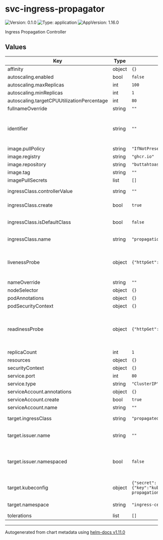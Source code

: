 # svc-ingress-propagator

![Version: 0.1.0](https://img.shields.io/badge/Version-0.1.0-informational?style=flat-square) ![Type: application](https://img.shields.io/badge/Type-application-informational?style=flat-square) ![AppVersion: 1.16.0](https://img.shields.io/badge/AppVersion-1.16.0-informational?style=flat-square)

Ingress Propagation Controller

## Values

| Key | Type | Default | Description |
|-----|------|---------|-------------|
| affinity | object | `{}` |  |
| autoscaling.enabled | bool | `false` |  |
| autoscaling.maxReplicas | int | `100` |  |
| autoscaling.minReplicas | int | `1` |  |
| autoscaling.targetCPUUtilizationPercentage | int | `80` |  |
| fullnameOverride | string | `""` |  |
| identifier | string | `""` | instance identifier (Defaults to release name) |
| image.pullPolicy | string | `"IfNotPresent"` |  |
| image.registry | string | `"ghcr.io"` |  |
| image.repository | string | `"buttahtoast/svc-ingress-propagator"` |  |
| image.tag | string | `""` |  |
| imagePullSecrets | list | `[]` |  |
| ingressClass.controllerValue | string | `""` | Ingress class controller |
| ingressClass.create | bool | `true` | Create IngressClass |
| ingressClass.isDefaultClass | bool | `false` | Cluster default ingress class |
| ingressClass.name | string | `"propagation"` | Ingress class name |
| livenessProbe | object | `{"httpGet":{"path":"/healthz","port":10080}}` | Configure the liveness probe using Deployment probe spec |
| nameOverride | string | `""` |  |
| nodeSelector | object | `{}` |  |
| podAnnotations | object | `{}` |  |
| podSecurityContext | object | `{}` |  |
| readinessProbe | object | `{"httpGet":{"path":"/readyz","port":10080}}` | Configure the readiness probe using Deployment probe spec |
| replicaCount | int | `1` |  |
| resources | object | `{}` |  |
| securityContext | object | `{}` |  |
| service.port | int | `80` |  |
| service.type | string | `"ClusterIP"` |  |
| serviceAccount.annotations | object | `{}` |  |
| serviceAccount.create | bool | `true` |  |
| serviceAccount.name | string | `""` |  |
| target.ingressClass | string | `"propagated"` | IngressClass on target |
| target.issuer.name | string | `""` | Issuer name on target cluster |
| target.issuer.namespaced | bool | `false` | Whether the issuer is namespaced on target cluster |
| target.kubeconfig | object | `{"secret":{"key":"kubeconfig.yaml","name":"loadbalancer-propagation"}}` | Target Kubeconfig Secret |
| target.namespace | string | `"ingress-central"` | Namespaced on target |
| tolerations | list | `[]` |  |

----------------------------------------------
Autogenerated from chart metadata using [helm-docs v1.11.0](https://github.com/norwoodj/helm-docs/releases/v1.11.0)

